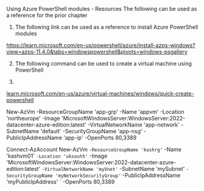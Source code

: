 
Using Azure PowerShell modules - Resources
The following can be used as a reference for the prior chapter

1. The following link can be used as a reference to install Azure PowerShell modules

https://learn.microsoft.com/en-us/powershell/azure/install-azps-windows?view=azps-11.4.0&tabs=windowspowershell&pivots=windows-psgallery

2. The following command can be used to create a virtual machine using PowerShell

3. 
[ learn.microsoft.com/en-us/azure/virtual-machines/windows/quick-create-powershell](https://learn.microsoft.com/en-us/azure/virtual-machines/windows/quick-create-powershell)

New-AzVm -ResourceGroupName 'app-grp' -Name 'appvm' -Location 'northeurope' -Image 'MicrosoftWindowsServer:WindowsServer:2022-datacenter-azure-edition:latest' -VirtualNetworkName 'app-network' -SubnetName 'default' -SecurityGroupName 'app-nsg' -PublicIpAddressName 'app-ip' -OpenPorts 80,3389


Connect-AzAccount
New-AzVm `
    -ResourceGroupName 'kashrg' `
    -Name 'kashvm01' `
    -Location 'uksouth' `
    -Image 'MicrosoftWindowsServer:WindowsServer:2022-datacenter-azure-edition:latest' `
    -VirtualNetworkName 'myVnet' `
    -SubnetName 'mySubnet' `
    -SecurityGroupName 'myNetworkSecurityGroup' `
    -PublicIpAddressName 'myPublicIpAddress' `
    -OpenPorts 80,3389
